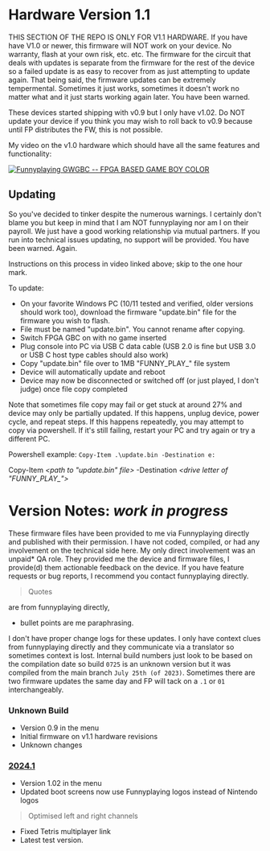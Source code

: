 # Hardware Version 1.1

THIS SECTION OF THE REPO IS ONLY FOR V1.1 HARDWARE. If you have have V1.0 or newer, this firmware will NOT work on your device. No warranty, flash at your own risk, etc. etc. The firmware for the circuit that deals with updates is separate from the firmware for the rest of the device so a failed update is as easy to recover from as just attempting to update again. That being said, the firmware updates can be extremely tempermental. Sometimes it just works, sometimes it doesn't work no matter what and it just starts working again later. You have been warned.

These devices started shipping with v0.9 but I only have v1.02. Do NOT update your device if you think you may wish to roll back to v0.9 because until FP distributes the FW, this is not possible. 

My video on the v1.0 hardware which should have all the same features and functionality:

[![Funnyplaying GWGBC -- FPGA BASED GAME BOY COLOR](https://img.youtube.com/vi/T4LSHpKfPGs/0.jpg)](https://www.youtube.com/watch?v=T4LSHpKfPGs)

 

## Updating

So you've decided to tinker despite the numerous warnings. I certainly don't blame you but keep in mind that I am NOT funnyplaying nor am I on their payroll. We just have a good working relationship via mutual partners. If you run into technical issues updating, no support will be provided. You have been warned. Again. 

Instructions on this process in video linked above; skip to the one hour mark.

To update: 
* On your favorite Windows PC (10/11 tested and verified, older versions should work too), download the firmware "update.bin" file for the firmware you wish to flash.
* File must be named "update.bin". You cannot rename after copying. 
* Switch FPGA GBC on with no game inserted
* Plug console into PC via USB C data cable (USB 2.0 is fine but USB 3.0 or USB C host type cables should also work)
* Copy "update.bin" file over to 1MB "FUNNY_PLAY_" file system
* Device will automatically update and reboot
* Device may now be disconnected or switched off (or just played, I don't judge) once file copy completed

Note that sometimes file copy may fail or get stuck at around 27% and device may only be partially updated. If this happens, unplug device, power cycle, and repeat steps. If this happens repeatedly, you may attempt to copy via powershell. If it's still failing, restart your PC and try again or try a different PC.

  Powershell example: `Copy-Item .\update.bin -Destination e:`
  
  Copy-Item *<path to "update.bin" file>* -Destination *<drive letter of "FUNNY_PLAY_">*

# Version Notes: *work in progress*

These firmware files have been provided to me via Funnyplaying directly and published with their permission. I have not coded, compiled, or had any involvement on the technical side here. My only direct involvement was an unpaid* QA role. They provided me the device and firmware files, I provide(d) them actionable feedback on the device. If you have feature requests or bug reports, I recommend you contact funnyplaying directly.

> Quotes

are from funnyplaying directly, 

* bullet points are me paraphrasing.

I don't have proper change logs for these updates. I only have context clues from funnyplaying directly and they communicate via a translator so sometimes context is lost. Internal build numbers just look to be based on the compilation date so build `0725` is an unknown version but it was compiled from the main branch `July 25th (of 2023)`. Sometimes there are two firmware updates the same day and FP will tack on a `.1` or `01` interchangeably. 

### Unknown Build
* Version 0.9 in the menu
* Initial firmware on v1.1 hardware revisions
* Unknown changes

### [2024.1](2024.1)
* Version 1.02 in the menu
* Updated boot screens now use Funnyplaying logos instead of Nintendo logos
> Optimised left and right channels
* Fixed Tetris multiplayer link
* Latest test version.
